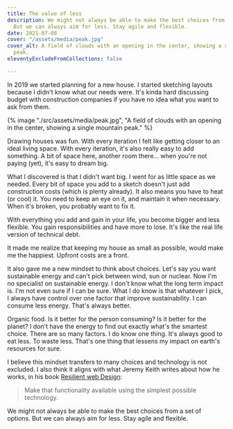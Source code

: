 ```yaml
---
title: The value of less
description: We might not always be able to make the best choices from a set of options.
  But we can always aim for less. Stay agile and flexible.
date: 2021-07-08
cover: "/assets/media/peak.jpg"
cover_alt: A field of clouds with an opening in the center, showing a single mountain
  peak.
eleventyExcludeFromCollections: false

---
```

In 2019 we started planning for a new house. I started sketching layouts because I didn't know what our needs were. It's kinda hard discussing budget with construction companies if you have no idea what you want to ask from them.

{% image "./src/assets/media/peak.jpg", "A field of clouds with an opening in the center, showing a single mountain peak." %}

Drawing houses was fun. With every iteration I felt like getting closer to an ideal living space. With every iteration, it's also really easy to add something. A bit of space here, another room there... when you're not paying (yet), it's easy to dream big.

What I discovered is that I didn't want big. I went for as little space as we needed. Every bit of space you add to a sketch doesn't just add construction costs (which is plenty already). It also means you have to heat (or cool) it. You need to keep an eye on it, and maintain it when necessary. When it's broken, you probably want to fix it.

With everything you add and gain in your life, you become bigger and less flexible. You gain responsibilities and have more to lose. It's like the real life version of technical debt.

It made me realize that keeping my house as small as possible, would make me the happiest. Upfront costs are a front.

It also gave me a new mindset to think about choices. Let's say you want sustainable energy and can't pick between wind, sun or nuclear. Now I'm no specialist on sustainable energy. I don't know what the long term impact is. I'm not even sure if I can be sure. What I do know is that whatever I pick, I always have control over one factor that improve sustainability. I can consume less energy. That's always better.

Organic food. Is it better for the person consuming? Is it better for the planet? I don't have the energy to find out exactly what's the smartest choice. There are so many factors. I do know one thing. It's always good to eat less. To waste less. That's one thing that lessens my impact on earth's resources for sure.

I believe this mindset transfers to many choices and technology is not excluded. I also think it aligns with what Jeremy Keith writes about how he works, in his book [Resilient web Design](https://resilientwebdesign.com/):

> Make that functionality available using the simplest possible technology.

We might not always be able to make the best choices from a set of options. But we can always aim for less. Stay agile and flexible.